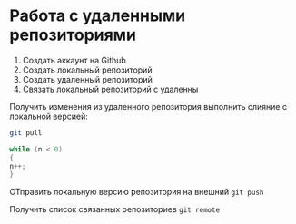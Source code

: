 # Работа с удаленными репозиториями 

1. Создать аккаунт на Github
2. Создать локальный репозиторий
3. Создать удаленный репозиторий
4. Связать локальный репозиторий с удаленны

Получить изменения из удаленного репозитория выполнить слияние с локальной версией:

```bash
git pull
```
```C#
while (n < 0)
{
n++;
}


```

ОТправить локальную версию репозитория на внешний `git push`

Получить список связанных репозиториев `git remote`
